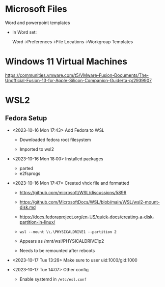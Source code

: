 # Microsoft Files

Word and powerpoint templates

- In Word set:

    Word->Preferences->File Locations->Workgroup Templates

# Windows 11 Virtual Machines

https://communities.vmware.com/t5/VMware-Fusion-Documents/The-Unofficial-Fusion-13-for-Apple-Silicon-Companion-Guide/ta-p/2939907

# WSL2

## Fedora Setup

- <2023-10-16 Mon 17:43> Add Fedora to WSL

    - Downloaded fedora root filesystem

    - Imported to wsl2

- <2023-10-16 Mon 18:00> Installed packages

    - parted
    - e2fsprogs

- <2023-10-16 Mon 17:47> Created vhdx file and formatted

    - https://github.com/microsoft/WSL/discussions/5896
    - https://github.com/MicrosoftDocs/WSL/blob/main/WSL/wsl2-mount-disk.md
    - https://docs.fedoraproject.org/en-US/quick-docs/creating-a-disk-partition-in-linux/


   - `wsl --mount \\.\PHYSICALDRIVE1 --partition 2`

    - Appears as /mnt/wsl/PHYSICALDRIVE1p2
    - Needs to be remounted after reboots

- <2023-10-17 Tue 13:26> Make sure to user uid:1000/gid:1000

- <2023-10-17 Tue 14:07> Other config

    - Enable systemd in `/etc/esl.conf`